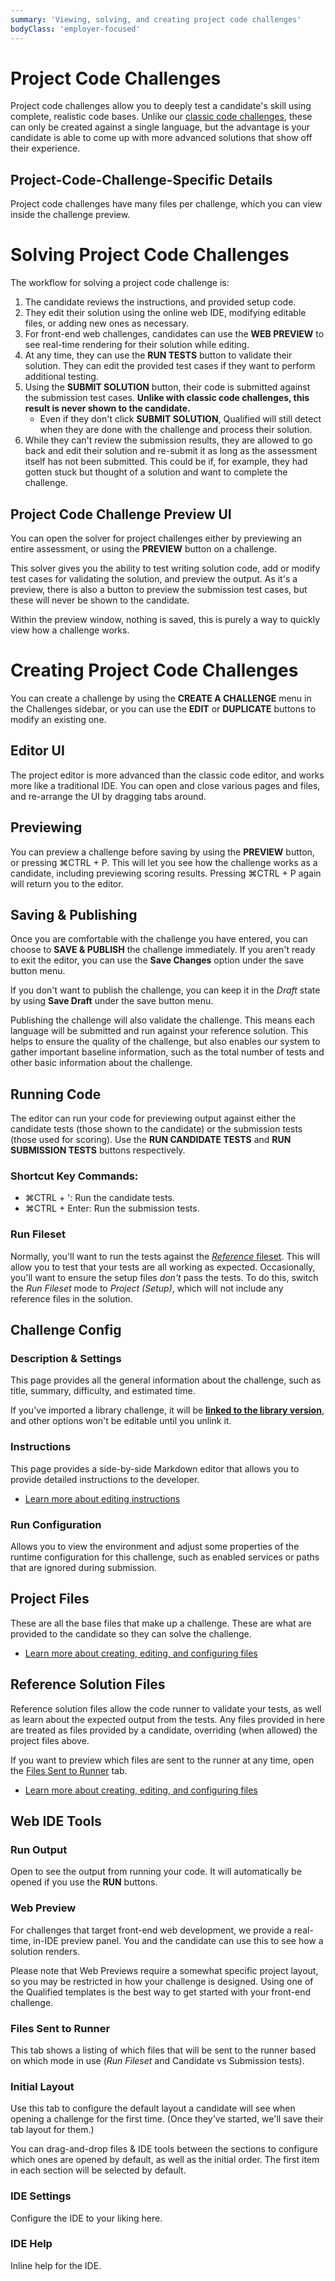 ```yaml
---
summary: 'Viewing, solving, and creating project code challenges'
bodyClass: 'employer-focused'
---
```


# Project Code Challenges

Project code challenges allow you to deeply test a candidate's skill using complete, realistic code bases. Unlike our [classic code challenges](/for-teams/challenges/code), these can only be created against a single language, but the advantage is your candidate is able to come up with more advanced solutions that show off their experience.

## Project-Code-Challenge-Specific Details

Project code challenges have many files per challenge, which you can view inside the challenge preview.

# Solving Project Code Challenges

The workflow for solving a project code challenge is:

1. The candidate reviews the instructions, and provided setup code.
2. They edit their solution using the online web IDE, modifying editable files, or adding new ones as necessary.
3. For front-end web challenges, candidates can use the **WEB PREVIEW** to see real-time rendering for their solution while editing.
4. At any time, they can use the **RUN TESTS** button to validate their solution. They can edit the provided test cases if they want to perform additional testing.
5. Using the **SUBMIT SOLUTION** button, their code is submitted against the submission test cases. **Unlike with classic code challenges, this result is never shown to the candidate.**
    - Even if they don't click **SUBMIT SOLUTION**, Qualified will still detect when they are done with the challenge and process their solution.
6. While they can't review the submission results, they are allowed to go back and edit their solution and re-submit it as long as the assessment itself has not been submitted. This could be if, for example, they had gotten stuck but thought of a solution and want to complete the challenge.

## Project Code Challenge Preview UI

You can open the solver for project challenges either by previewing an entire assessment, or using the **PREVIEW** button on a challenge.

This solver gives you the ability to test writing solution code, add or modify test cases for validating the solution, and preview the output. As it's a preview, there is also a button to preview the submission test cases, but these will never be shown to the candidate.

<div class="note-box">

Within the preview window, nothing is saved, this is purely a way to quickly view how a challenge works.

</div>

# Creating Project Code Challenges

You can create a challenge by using the **CREATE A CHALLENGE** menu in the Challenges sidebar, or you can use the **EDIT** or **DUPLICATE** buttons to modify an existing one.

## Editor UI

The project editor is more advanced than the classic code editor, and works more like a traditional IDE. You can open and close various pages and files, and re-arrange the UI by dragging tabs around.

## Previewing

You can preview a challenge before saving by using the **PREVIEW** button, or pressing <span class="shortcut-hint"><span class="mac-os-only" title="Command">&#8984;</span><span class="not-mac-os-only">CTRL</span> + P</span>. This will let you see how the challenge works as a candidate, including previewing scoring results. Pressing <span class="shortcut-hint"><span class="mac-os-only" title="Command">&#8984;</span><span class="not-mac-os-only">CTRL</span> + P</span> again will return you to the editor.

## Saving & Publishing

Once you are comfortable with the challenge you have entered, you can choose to **SAVE & PUBLISH** the challenge immediately. If you aren't ready to exit the editor, you can use the **Save Changes** option under the save button menu.

If you don't want to publish the challenge, you can keep it in the _Draft_ state by using **Save Draft** under the save button menu.

Publishing the challenge will also validate the challenge. This means each language will be submitted and run against your reference solution. This helps to ensure the quality of the challenge, but also enables our system to gather important baseline information, such as the total number of tests and other basic information about the challenge.

## Running Code

The editor can run your code for previewing output against either the candidate tests (those shown to the candidate) or the submission tests (those used for scoring). Use the **RUN CANDIDATE TESTS** and **RUN SUBMISSION TESTS** buttons respectively.

### Shortcut Key Commands:

- <span class="shortcut-hint"><span class="mac-os-only" title="Command">&#8984;</span><span class="not-mac-os-only">CTRL</span> + '</span>: Run the candidate tests.
- <span class="shortcut-hint"><span class="mac-os-only" title="Command">&#8984;</span><span class="not-mac-os-only">CTRL</span> + Enter</span>: Run the submission tests.

### Run Fileset

Normally, you'll want to run the tests against the [_Reference_ fileset](#reference-solution-files). This will allow you to test that your tests are all working as expected. Occasionally, you'll want to ensure the setup files _don't_ pass the tests. To do this, switch the _Run Fileset_ mode to _Project (Setup)_, which will not include any reference files in the solution.

## Challenge Config

### Description & Settings

This page provides all the general information about the challenge, such as title, summary, difficulty, and estimated time.

<div class="note-box">

If you've imported a library challenge, it will be [**linked to the library version**](/for-teams/challenges/library/versions), and other options won't be editable until you unlink it.

</div>

### Instructions

This page provides a side-by-side Markdown editor that allows you to provide detailed instructions to the developer.

<div class="see-also-links">

* [Learn more about editing instructions](/for-teams/challenges/instructions)

</div>

### Run Configuration

Allows you to view the environment and adjust some properties of the runtime configuration for this challenge, such as enabled services or paths that are ignored during submission.

## Project Files

These are all the base files that make up a challenge. These are what are provided to the candidate so they can solve the challenge.

<div class="see-also-links">

* [Learn more about creating, editing, and configuring files](/for-teams/challenges/multi-file-code/files)

</div>

## Reference Solution Files

Reference solution files allow the code runner to validate your tests, as well as learn about the expected output from the tests. Any files provided in here are treated as files provided by a candidate, overriding (when allowed) the project files above.

If you want to preview which files are sent to the runner at any time, open the [Files Sent to Runner](#files-sent-to-runner) tab.

<div class="see-also-links">

* [Learn more about creating, editing, and configuring files](/for-teams/challenges/multi-file-code/files)

</div>

## Web IDE Tools

### Run Output

Open to see the output from running your code. It will automatically be opened if you use the **RUN** buttons.

### Web Preview

For challenges that target front-end web development, we provide a real-time, in-IDE preview panel. You and the candidate can use this to see how a solution renders.

<div class="note-box">

Please note that Web Previews require a somewhat specific project layout, so you may be restricted in how your challenge is designed. Using one of the Qualified templates is the best way to get started with your front-end challenge.

</div>

### Files Sent to Runner

This tab shows a listing of which files that will be sent to the runner based on which mode in use (_Run Fileset_ and Candidate vs Submission tests).

### Initial Layout

Use this tab to configure the default layout a candidate will see when opening a challenge for the first time. (Once they've started, we'll save their tab layout for them.)

You can drag-and-drop files & IDE tools between the sections to configure which ones are opened by default, as well as the initial order. The first item in each section will be selected by default.

### IDE Settings

Configure the IDE to your liking here.

### IDE Help

Inline help for the IDE.
